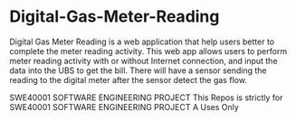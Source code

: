 # Digital-Gas-Meter-Reading

Digital Gas Meter Reading is a web application that help users better to complete the meter reading activity. This web app allows users to perform meter reading activity with or without Internet connection, and input the data into the UBS to get the bill. There will have a sensor sending the reading to the digital meter after the sensor detect the gas flow. 


SWE40001 SOFTWARE ENGINEERING PROJECT 
This Repos is strictly for SWE40001 SOFTWARE ENGINEERING PROJECT A Uses Only
